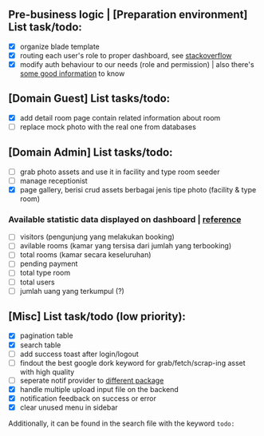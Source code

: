 ## Pre-business logic | [Preparation environment] List task/todo:

-   [x] organize blade template
-   [x] routing each user's role to proper dashboard, see [stackoverflow](https://stackoverflow.com/questions/77262298/multiple-redirectto-for-multiple-role-in-laravel-scaffolding-ui)
-   [x] modify auth behaviour to our needs (role and permission) | also there's [some good information](https://stackoverflow.com/questions/65875215/what-is-the-difference-between-middleware-vs-guards-vs-gates-policies-in-laravel) to know

## [Domain Guest] List tasks/todo:

-   [x] add detail room page contain related information about room
-   [ ] replace mock photo with the real one from databases

## [Domain Admin] List tasks/todo:

-   [ ] grab photo assets and use it in facility and type room seeder
-   [ ] manage receptionist
-   [x] page gallery, berisi crud assets berbagai jenis tipe photo (facility & type room)

### Available statistic data displayed on dashboard | [reference](https://dribbble.com/shots/11157938-Hotel-Booking-Dashboard/attachments/2761567?mode=media)

-   [ ] visitors (pengunjung yang melakukan booking)
-   [ ] avilable rooms (kamar yang tersisa dari jumlah yang terbooking)
-   [ ] total rooms (kamar secara keseluruhan)
-   [ ] pending payment
-   [ ] total type room
-   [ ] total users
-   [ ] jumlah uang yang terkumpul (?)

## [Misc] List task/todo (low priority):

-   [x] pagination table
-   [x] search table
-   [ ] add success toast after login/logout
-   [ ] findout the best google dork keyword for grab/fetch/scrap-ing asset with high quality
-   [ ] seperate notif provider to [different package](https://www.youtube.com/watch?v=ivrc1ZKFgHI&list=PLpzy7FIRqpGBQ_aqz_hXDBch1aAA-lmgu&ab_channel=Coder%27sTape)
-   [x] handle multiple upload input file on the backend
-   [x] notification feedback on success or error
-   [x] clear unused menu in sidebar

Additionally, it can be found in the search file with the keyword `todo:`
